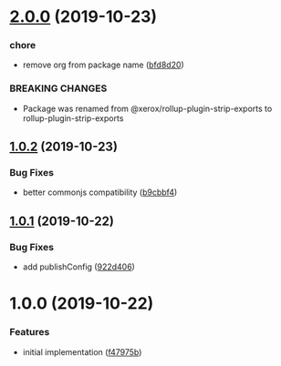 # [2.0.0](https://github.com/xeroxinteractive/rollup-plugin-strip-exports/compare/v1.0.2...v2.0.0) (2019-10-23)


### chore

* remove org from package name ([bfd8d20](https://github.com/xeroxinteractive/rollup-plugin-strip-exports/commit/bfd8d20))


### BREAKING CHANGES

* Package was renamed from @xerox/rollup-plugin-strip-exports to rollup-plugin-strip-exports

## [1.0.2](https://github.com/xeroxinteractive/rollup-plugin-strip-exports/compare/v1.0.1...v1.0.2) (2019-10-23)


### Bug Fixes

* better commonjs compatibility ([b9cbbf4](https://github.com/xeroxinteractive/rollup-plugin-strip-exports/commit/b9cbbf4))

## [1.0.1](https://github.com/xeroxinteractive/rollup-plugin-strip-exports/compare/v1.0.0...v1.0.1) (2019-10-22)


### Bug Fixes

* add publishConfig ([922d406](https://github.com/xeroxinteractive/rollup-plugin-strip-exports/commit/922d406))

# 1.0.0 (2019-10-22)


### Features

* initial implementation ([f47975b](https://github.com/xeroxinteractive/rollup-plugin-strip-exports/commit/f47975b))
